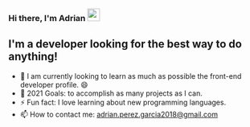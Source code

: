 ### Hi there, I'm Adrian <img src="https://media.giphy.com/media/hvRJCLFzcasrR4ia7z/giphy.gif" width="25px">

## I'm a developer looking for the best way to do anything!
- 🌱 I am currently looking to learn as much as possible the front-end developer profile. 😄
- 🥅 2021 Goals: to accomplish as many projects as I can.
- ⚡ Fun fact: I love learning about new programming languages.
- 📫 How to contact me: adrian.perez.garcia2018@gmail.com
